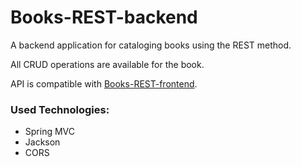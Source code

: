 # Books-REST-backend

A backend application for cataloging books using the REST method.

All CRUD operations are available for the book.

API is compatible with [Books-REST-frontend](https://github.com/krzysiektom/Books-REST-frontend).

### Used Technologies:
- Spring MVC
- Jackson
- CORS
